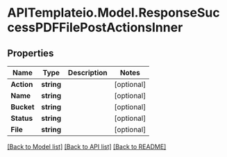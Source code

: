 # APITemplateio.Model.ResponseSuccessPDFFilePostActionsInner

## Properties

Name | Type | Description | Notes
------------ | ------------- | ------------- | -------------
**Action** | **string** |  | [optional] 
**Name** | **string** |  | [optional] 
**Bucket** | **string** |  | [optional] 
**Status** | **string** |  | [optional] 
**File** | **string** |  | [optional] 

[[Back to Model list]](../README.md#documentation-for-models) [[Back to API list]](../README.md#documentation-for-api-endpoints) [[Back to README]](../README.md)

